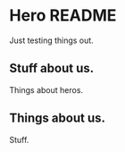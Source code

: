 # Hero README

Just testing things out.

## Stuff about us.

Things about heros.

## Things about us.

Stuff.

